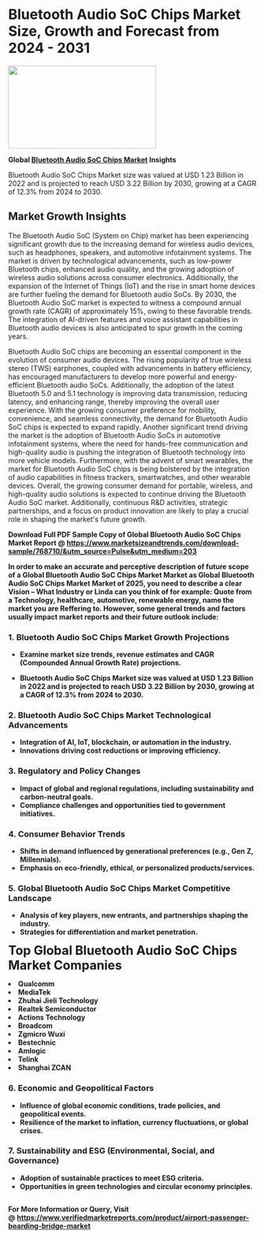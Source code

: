 <H1>Bluetooth Audio SoC Chips Market Size, Growth and Forecast from 2024 - 2031</H1><img class="aligncenter size-medium wp-image-584254" src="https://thirdeyenews.in/wp-content/uploads/2024/09/Global-Market-Research-300x168.jpeg" alt="" width="300" height="168" /><p><strong>Global&nbsp;<a href="https://www.marketsizeandtrends.com/download-sample/768710/&amp;utm_source=Pulse&amp;utm_medium=203">Bluetooth Audio SoC Chips Market</a> Insights</strong></p><p>Bluetooth Audio SoC Chips Market size was valued at USD 1.23 Billion in 2022 and is projected to reach USD 3.22 Billion by 2030, growing at a CAGR of 12.3% from 2024 to 2030.</p><p><h2>Market Growth Insights</h2> <p>The Bluetooth Audio SoC (System on Chip) market has been experiencing significant growth due to the increasing demand for wireless audio devices, such as headphones, speakers, and automotive infotainment systems. The market is driven by technological advancements, such as low-power Bluetooth chips, enhanced audio quality, and the growing adoption of wireless audio solutions across consumer electronics. Additionally, the expansion of the Internet of Things (IoT) and the rise in smart home devices are further fueling the demand for Bluetooth audio SoCs. By 2030, the Bluetooth Audio SoC market is expected to witness a compound annual growth rate (CAGR) of approximately 15%, owing to these favorable trends. The integration of AI-driven features and voice assistant capabilities in Bluetooth audio devices is also anticipated to spur growth in the coming years.</p> <p><strong></strong></p> <p>Bluetooth Audio SoC chips are becoming an essential component in the evolution of consumer audio devices. The rising popularity of true wireless stereo (TWS) earphones, coupled with advancements in battery efficiency, has encouraged manufacturers to develop more powerful and energy-efficient Bluetooth audio SoCs. Additionally, the adoption of the latest Bluetooth 5.0 and 5.1 technology is improving data transmission, reducing latency, and enhancing range, thereby improving the overall user experience. With the growing consumer preference for mobility, convenience, and seamless connectivity, the demand for Bluetooth Audio SoC chips is expected to expand rapidly. Another significant trend driving the market is the adoption of Bluetooth Audio SoCs in automotive infotainment systems, where the need for hands-free communication and high-quality audio is pushing the integration of Bluetooth technology into more vehicle models. Furthermore, with the advent of smart wearables, the market for Bluetooth Audio SoC chips is being bolstered by the integration of audio capabilities in fitness trackers, smartwatches, and other wearable devices. Overall, the growing consumer demand for portable, wireless, and high-quality audio solutions is expected to continue driving the Bluetooth Audio SoC market. Additionally, continuous R&D activities, strategic partnerships, and a focus on product innovation are likely to play a crucial role in shaping the market's future growth.</p> <p><strong></p><p><span class=""><strong>Download Full PDF Sample Copy of Global Bluetooth Audio SoC Chips Market Report</strong> @ <a href="https://www.marketsizeandtrends.com/download-sample/768710/&amp;utm_source=Pulse&amp;utm_medium=203" target="_blank">https://www.marketsizeandtrends.com/download-sample/768710/&amp;utm_source=Pulse&amp;utm_medium=203</a></span></p><p>In order to make an accurate and perceptive description of future scope of a Global&nbsp;Bluetooth Audio SoC Chips Market Market as Global&nbsp;Bluetooth Audio SoC Chips Market Market of 2025, you need to describe a clear Vision &ndash; What Industry or Linda can you think of for example: Quote from a Technology, healthcare, automotive, renewable energy, name the market you are Reffering to. However, some general trends and factors usually impact market reports and their future outlook include:</p><h3>1.&nbsp;<strong>Bluetooth Audio SoC Chips Market Growth Projections</strong></h3><ul><li>Examine market size trends, revenue estimates and CAGR (Compounded Annual Growth Rate) projections.</li><li><p>Bluetooth Audio SoC Chips Market size was valued at USD 1.23 Billion in 2022 and is projected to reach USD 3.22 Billion by 2030, growing at a CAGR of 12.3% from 2024 to 2030.</p></li></ul><h3>2.&nbsp;<strong>Bluetooth Audio SoC Chips Market Technological Advancements</strong></h3><ul><li>Integration of AI, IoT, blockchain, or automation in the industry.</li><li>Innovations driving cost reductions or improving efficiency.</li></ul><h3>3.&nbsp;<strong>Regulatory and Policy Changes</strong></h3><ul><li>Impact of global and regional regulations, including sustainability and carbon-neutral goals.</li><li>Compliance challenges and opportunities tied to government initiatives.</li></ul><h3>4.&nbsp;<strong>Consumer Behavior Trends</strong></h3><ul><li>Shifts in demand influenced by generational preferences (e.g., Gen Z, Millennials).</li><li>Emphasis on eco-friendly, ethical, or personalized products/services.</li></ul><h3>5.&nbsp;<strong>Global Bluetooth Audio SoC Chips Market Competitive Landscape</strong></h3><ul><li>Analysis of key players, new entrants, and partnerships shaping the industry.</li><li>Strategies for differentiation and market penetration.</li></ul><p data-pm-slice="1 1 []"><span style="color: inherit; font-family: inherit; font-size: 25px;">Top Global Bluetooth Audio SoC Chips Market Companies</span></p><div class="" data-test-id=""><p><li>Qualcomm</li><li> MediaTek</li><li> Zhuhai Jieli Technology</li><li> Realtek Semiconductor</li><li> Actions Technology</li><li> Broadcom</li><li> Zgmicro Wuxi</li><li> Bestechnic</li><li> Amlogic</li><li> Telink</li><li> Shanghai ZCAN</li></p></div><h3>6.&nbsp;<strong>Economic and Geopolitical Factors</strong></h3><ul><li>Influence of global economic conditions, trade policies, and geopolitical events.</li><li>Resilience of the market to inflation, currency fluctuations, or global crises.</li></ul><h3>7.&nbsp;<strong>Sustainability and ESG (Environmental, Social, and Governance)</strong></h3><ul><li>Adoption of sustainable practices to meet ESG criteria.</li><li>Opportunities in green technologies and circular economy principles.</li></ul><h2><strong style="font-size: 14px;">For More Information or Query, Visit @&nbsp;</strong><a style="background-color: #ffffff; font-size: 14px;" href="https://www.marketsizeandtrends.com/report/bluetooth-audio-soc-chips-market/" target="_blank">https://www.verifiedmarketreports.com/product/airport-passenger-boarding-bridge-market</a></h2>
